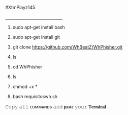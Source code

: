 #XtmPlayz145 

**___________________________**

1. sudo apt-get install bash  

2. sudo apt-get install git  

3. git clone https://github.com/WhBeatZ/WhPhisher.git 

4. ls 

5. cd WhPhisher 

6. ls 

7. chmod +x *

8. bash requisitoswh.sh

𝙲𝚘𝚙𝚢 𝚊𝚕𝚕 ᴄᴏᴍᴍᴀɴᴅs 𝚊𝚗𝚍 𝐩𝐚𝐬𝐭𝐞 𝚢𝚘𝚞𝚛 𝐓𝐞𝐫𝐦𝐢𝐧𝐚𝐥
